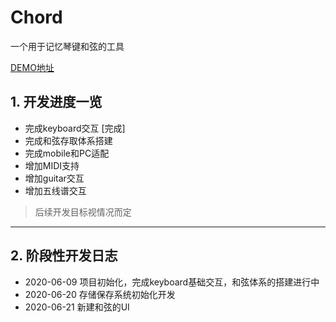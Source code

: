 # Chord
一个用于记忆琴键和弦的工具

[DEMO地址](https://newsekaes.github.io/chord/)
## 1. 开发进度一览
- 完成keyboard交互 [完成]
- 完成和弦存取体系搭建
- 完成mobile和PC适配
- 增加MIDI支持
- 增加guitar交互
- 增加五线谱交互
> 后续开发目标视情况而定
---
## 2. 阶段性开发日志
- 2020-06-09 项目初始化，完成keyboard基础交互，和弦体系的搭建进行中  
- 2020-06-20 存储保存系统初始化开发  
- 2020-06-21 新建和弦的UI
